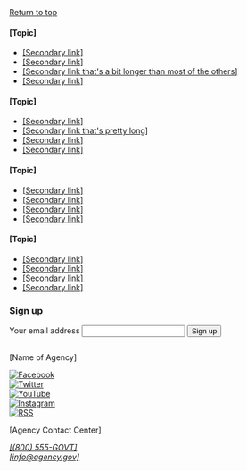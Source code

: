 
<footer class="usa-footer usa-footer--big">
  <div class="grid-container usa-footer__return-to-top">
    <a href="#">Return to top</a>
  </div>
  <div class="usa-footer__primary-section">
    <div class="grid-container">
      <div class="grid-row grid-gap">
        <div class="tablet:grid-col-8">
          <nav class="usa-footer__nav" aria-label="Footer navigation,,">
            <div class="grid-row grid-gap-4">
              <div class="mobile-lg:grid-col-6 desktop:grid-col-3">
                <section
                  class="
                    usa-footer__primary-content
                    usa-footer__primary-content--collapsible
                  "
                >
                  <h4 class="usa-footer__primary-link">[Topic]</h4>
                  <ul class="usa-list usa-list--unstyled">
                    <li class="usa-footer__secondary-link">
                      <a href="javascript:void(0);">[Secondary link]</a>
                    </li>
                    <li class="usa-footer__secondary-link">
                      <a href="javascript:void(0);">[Secondary link]</a>
                    </li>
                    <li class="usa-footer__secondary-link">
                      <a href="javascript:void(0);"
                        >[Secondary link that's a bit longer than most of the
                        others]</a
                      >
                    </li>
                    <li class="usa-footer__secondary-link">
                      <a href="javascript:void(0);">[Secondary link]</a>
                    </li>
                  </ul>
                </section>
              </div>
              <div class="mobile-lg:grid-col-6 desktop:grid-col-3">
                <section
                  class="
                    usa-footer__primary-content
                    usa-footer__primary-content--collapsible
                  "
                >
                  <h4 class="usa-footer__primary-link">[Topic]</h4>
                  <ul class="usa-list usa-list--unstyled">
                    <li class="usa-footer__secondary-link">
                      <a href="javascript:void(0);">[Secondary link]</a>
                    </li>
                    <li class="usa-footer__secondary-link">
                      <a href="javascript:void(0);"
                        >[Secondary link that's pretty long]</a
                      >
                    </li>
                    <li class="usa-footer__secondary-link">
                      <a href="javascript:void(0);">[Secondary link]</a>
                    </li>
                    <li class="usa-footer__secondary-link">
                      <a href="javascript:void(0);">[Secondary link]</a>
                    </li>
                  </ul>
                </section>
              </div>
              <div class="mobile-lg:grid-col-6 desktop:grid-col-3">
                <section
                  class="
                    usa-footer__primary-content
                    usa-footer__primary-content--collapsible
                  "
                >
                  <h4 class="usa-footer__primary-link">[Topic]</h4>
                  <ul class="usa-list usa-list--unstyled">
                    <li class="usa-footer__secondary-link">
                      <a href="javascript:void(0);">[Secondary link]</a>
                    </li>
                    <li class="usa-footer__secondary-link">
                      <a href="javascript:void(0);">[Secondary link]</a>
                    </li>
                    <li class="usa-footer__secondary-link">
                      <a href="javascript:void(0);">[Secondary link]</a>
                    </li>
                    <li class="usa-footer__secondary-link">
                      <a href="javascript:void(0);">[Secondary link]</a>
                    </li>
                  </ul>
                </section>
              </div>
              <div class="mobile-lg:grid-col-6 desktop:grid-col-3">
                <section
                  class="
                    usa-footer__primary-content
                    usa-footer__primary-content--collapsible
                  "
                >
                  <h4 class="usa-footer__primary-link">[Topic]</h4>
                  <ul class="usa-list usa-list--unstyled">
                    <li class="usa-footer__secondary-link">
                      <a href="javascript:void(0);">[Secondary link]</a>
                    </li>
                    <li class="usa-footer__secondary-link">
                      <a href="javascript:void(0);">[Secondary link]</a>
                    </li>
                    <li class="usa-footer__secondary-link">
                      <a href="javascript:void(0);">[Secondary link]</a>
                    </li>
                    <li class="usa-footer__secondary-link">
                      <a href="javascript:void(0);">[Secondary link]</a>
                    </li>
                  </ul>
                </section>
              </div>
            </div>
          </nav>
        </div>
        <div class="tablet:grid-col-4">
          <div class="usa-sign-up">
            <h3 class="usa-sign-up__heading">Sign up</h3>
            <form class="usa-form">
              <label class="usa-label" for="email" id=""
                >Your email address</label
              >
              <input class="usa-input" id="email" name="email" type="email" />
              <button class="usa-button" type="submit">Sign up</button>
            </form>
          </div>
        </div>
      </div>
    </div>
  </div>
  <div class="usa-footer__secondary-section">
    <div class="grid-container">
      <div class="grid-row grid-gap">
        <div
          class="
            usa-footer__logo
            grid-row
            mobile-lg:grid-col-6 mobile-lg:grid-gap-2
          "
        >
          <div class="mobile-lg:grid-col-auto">
            <img class="usa-footer__logo-img" src="/assets/img/logo-img.png" alt="" />
          </div>
          <div class="mobile-lg:grid-col-auto">
            <p class="usa-footer__logo-heading">[Name of Agency]</p>
          </div>
        </div>
        <div class="usa-footer__contact-links mobile-lg:grid-col-6">
          <div class="usa-footer__social-links grid-row grid-gap-1">
            <div class="grid-col-auto">
              <a class="usa-social-link" href="javascript:void(0);"
                ><img
                  class="usa-social-link__icon"
                  src="/assets/img/usa-icons/facebook.svg"
                  alt="Facebook"
              /></a>
            </div>
            <div class="grid-col-auto">
              <a class="usa-social-link" href="javascript:void(0);"
                ><img
                  class="usa-social-link__icon"
                  src="/assets/img/usa-icons/twitter.svg"
                  alt="Twitter"
              /></a>
            </div>
            <div class="grid-col-auto">
              <a class="usa-social-link" href="javascript:void(0);"
                ><img
                  class="usa-social-link__icon"
                  src="/assets/img/usa-icons/youtube.svg"
                  alt="YouTube"
              /></a>
            </div>
            <div class="grid-col-auto">
              <a class="usa-social-link" href="javascript:void(0);"
                ><img
                  class="usa-social-link__icon"
                  src="/assets/img/usa-icons/instagram.svg"
                  alt="Instagram"
              /></a>
            </div>
            <div class="grid-col-auto">
              <a class="usa-social-link" href="javascript:void(0);"
                ><img
                  class="usa-social-link__icon"
                  src="/assets/img/usa-icons/rss_feed.svg"
                  alt="RSS"
              /></a>
            </div>
          </div>
          <p class="usa-footer__contact-heading">[Agency Contact Center]</p>
          <address class="usa-footer__address">
            <div class="usa-footer__contact-info grid-row grid-gap">
              <div class="grid-col-auto">
                <a href="tel:1-800-555-5555">[(800) 555-GOVT]</a>
              </div>
              <div class="grid-col-auto">
                <a href="mailto:info@agency.gov">[info@agency.gov]</a>
              </div>
            </div>
          </address>
        </div>
      </div>
    </div>
  </div>
</footer>
